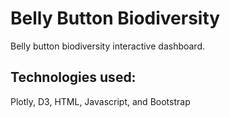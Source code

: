 # Belly Button Biodiversity

Belly button biodiversity interactive dashboard.


## Technologies used:

Plotly, D3, HTML, Javascript, and Bootstrap